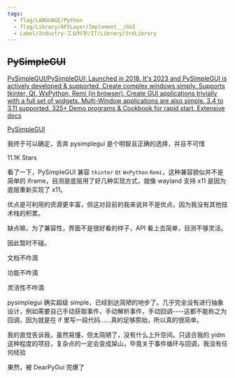 ```yaml
---
tags:
  - flag/LANGUAGE/Python
  - flag/Library/APILayer/Implement__/GUI
  - Label/Industry-工业科学/IT/Library/3rdLibrary
---
```


## ~~PySimpleGUI~~

[PySimpleGUI/PySimpleGUI: Launched in 2018. It's 2023 and PySimpleGUI is actively developed & supported. Create complex windows simply. Supports tkinter, Qt, WxPython, Remi (in browser). Create GUI applications trivially with a full set of widgets. Multi-Window applications are also simple. 3.4 to 3.11 supported. 325+ Demo programs & Cookbook for rapid start. Extensive docs](https://github.com/PySimpleGUI/PySimpleGUI)

[PySimpleGUI](https://www.pysimplegui.org/en/latest/)



我终于可以确定，丢弃 pysimplegui 是个明智且正确的选择，并且不可惜

11.1K Stars

看了一下，PySimpleGUI 兼容 `tkinter` `Qt` `WxPython` `Remi`，这种兼容貌似并不是简单的 iframe，目测是底层用了好几种实现方式，就像 wayland 支持 x11 是因为底层重新实现了 x11。

优点是可利用的资源更丰富，但这对目前的我来说并不是优点，因为我没有其他技术栈的积累。

缺点嘛，为了兼容性，界面不是很好看的样子，API 看上去简单，目测不够灵活。

因此暂时不碰。

文档不咋滴

功能不咋滴

灵活性不咋滴



pysimplegui 确实超级 simple，已经到达简陋的地步了。几乎完全没有进行抽象设计，例如需要自己手动获取事件，手动解析事件，手动回调----这都不能称之为回调，因为就是在 if 里写一段代码……真的足够原始，所以真的很简单。

我的直觉告诉我，虽然易懂，但太简陋了，没有什么上升空间。只适合我的 yidm 这种程度的项目，复杂点的一定会变成屎山，毕竟关于事件循环与回调，我没有任何经验

果然，被 DearPyGui 完爆了